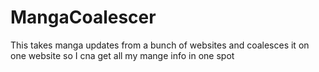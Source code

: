# MangaCoalescer
This takes manga updates from a bunch of websites and coalesces it on one website so I cna get all my mange info in one spot
